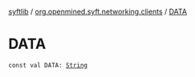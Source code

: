 [syftlib](../index.md) / [org.openmined.syft.networking.clients](index.md) / [DATA](./-d-a-t-a.md)

# DATA

`const val DATA: `[`String`](https://kotlinlang.org/api/latest/jvm/stdlib/kotlin/-string/index.html)